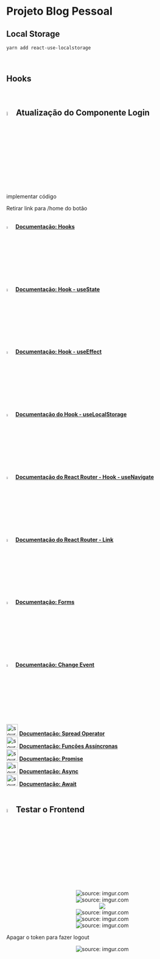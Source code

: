 <h1>Projeto Blog Pessoal</h1>



<h2>Local Storage</h2>



```bash
yarn add react-use-localstorage
```



<br />

<h2>Hooks</h2>



<br />

<h2><img src="https://i.imgur.com/H9wEgsJ.png" title="source: imgur.com" width="5%"/>Atualização do Componente Login</h2>



implementar código

Retirar link para /home do botão



<br />


<div align="left"><img src="https://i.imgur.com/H9wEgsJ.png" title="source: imgur.com" width="4%"/> <a href="https://pt-br.react.dev/reference/react" target="_blank"><b>Documentação: Hooks</b></a></div>

<div align="left"><img src="https://i.imgur.com/H9wEgsJ.png" title="source: imgur.com" width="4%"/> <a href="https://pt-br.react.dev/reference/react/useState" target="_blank"><b>Documentação: Hook - useState</b></a></div>

<div align="left"><img src="https://i.imgur.com/H9wEgsJ.png" title="source: imgur.com" width="4%"/> <a href="https://pt-br.react.dev/reference/react/useEffect" target="_blank"><b>Documentação: Hook - useEffect</b></a></div>

<div align="left"><img src="https://i.imgur.com/gDDA5jL.png" title="source: imgur.com" width="4%"/> <a href="https://usehooks.com/useLocalStorage/" target="_blank"><b>Documentação do  Hook - useLocalStorage</b></a></div>

<div align="left"><img src="https://i.imgur.com/ey5iP4N.png" title="source: imgur.com" width="4%"/> <a href="https://reactrouter.com/en/6.11.0/hooks/use-navigate" target="_blank"><b>Documentação do React Router - Hook - useNavigate</b></a></div>

<div align="left"><img src="https://i.imgur.com/ey5iP4N.png" title="source: imgur.com" width="4%"/> <a href="https://reactrouter.com/en/6.11.0/components/link" target="_blank"><b>Documentação do React Router - Link</b></a></div>

<div align="left"><img src="https://i.imgur.com/H9wEgsJ.png" title="source: imgur.com" width="4%"/> <a href="https://pt-br.react.dev/reference/react-dom/components#form-components" target="_blank"><b>Documentação: Forms</b></a></div>

<div align="left"><img src="https://i.imgur.com/H9wEgsJ.png" title="source: imgur.com" width="4%"/> <a href="https://pt-br.react.dev/reference/react-dom/components/input" target="_blank"><b>Documentação: Change Event</b></a></div>

<div align="left"><img src="https://i.imgur.com/r9lrbPG.png" title="source: imgur.com" width="30px"/> <a href="https://developer.mozilla.org/pt-BR/docs/Web/JavaScript/Reference/Operators/Spread_syntax" target="_blank"><b>Documentação: Spread Operator</b></a></div>

<div align="left"><img src="https://i.imgur.com/r9lrbPG.png" title="source: imgur.com" width="30px"/> <a href="https://developer.mozilla.org/pt-BR/docs/Web/JavaScript/Reference/Statements/async_function" target="_blank"><b>Documentação: Funções Assíncronas</b></a></div>

<div align="left"><img src="https://i.imgur.com/r9lrbPG.png" title="source: imgur.com" width="30px"/> <a href="https://developer.mozilla.org/pt-BR/docs/Web/JavaScript/Reference/Global_Objects/Promise" target="_blank"><b>Documentação: Promise</b></a></div>

<div align="left"><img src="https://i.imgur.com/r9lrbPG.png" title="source: imgur.com" width="30px"/> <a href="https://developer.mozilla.org/pt-BR/docs/Web/JavaScript/Reference/Global_Objects/AsyncFunction" target="_blank"><b>Documentação: Async</b></a></div>

<div align="left"><img src="https://i.imgur.com/r9lrbPG.png" title="source: imgur.com" width="30px"/> <a href="https://developer.mozilla.org/pt-BR/docs/Web/JavaScript/Reference/Operators/await" target="_blank"><b>Documentação: Await</b></a></div>

<br />



<h2><img src="https://i.imgur.com/H9wEgsJ.png" title="source: imgur.com" width="5%"/>Testar o Frontend</h2>





<div align="center"><img src="https://i.imgur.com/u3SfuhD.png" title="source: imgur.com" /></div>



<div align="center"><img src="https://i.imgur.com/Wo6aFrp.png" title="source: imgur.com" /></div>



<div align="center"><img src="https://i.imgur.com/ll6LTOM.png title="source: imgur.com" /></div>



<div align="center"><img src="https://i.imgur.com/Rm3kkAR.png" title="source: imgur.com" /></div>



<div align="center"><img src="https://i.imgur.com/YiTaCG0.png" title="source: imgur.com" /></div>



<div align="center"><img src="https://i.imgur.com/LhxoJmU.png" title="source: imgur.com" /></div>



Apagar o token para fazer logout

<div align="center"><img src="https://i.imgur.com/hsiEGHf.png" title="source: imgur.com" /></div>

